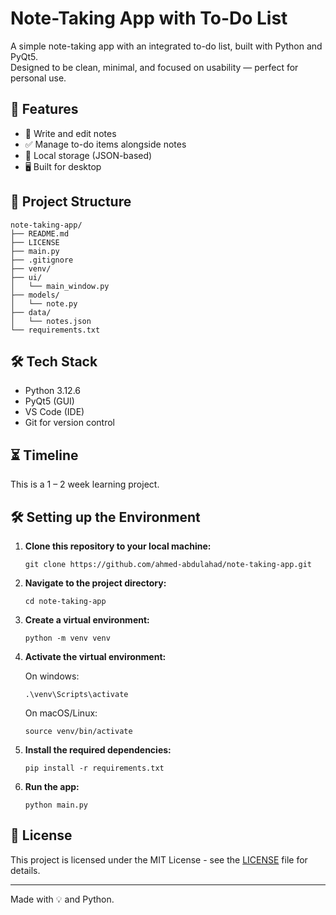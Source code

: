 # Note-Taking App with To-Do List

A simple note-taking app with an integrated to-do list, built with Python and PyQt5.  
Designed to be clean, minimal, and focused on usability — perfect for personal use.

## 🚀 Features

- 📝 Write and edit notes
- ✅ Manage to-do items alongside notes
- 💾 Local storage (JSON-based)
- 🖥️ Built for desktop

## 📁 Project Structure

```
note-taking-app/
├── README.md
├── LICENSE  
├── main.py
├── .gitignore
├── venv/
├── ui/
│   └── main_window.py
├── models/
│   └── note.py
├── data/
│   └── notes.json
└── requirements.txt
```

## 🛠️ Tech Stack

- Python 3.12.6
- PyQt5 (GUI)
- VS Code (IDE)
- Git for version control

## ⏳ Timeline

This is a 1 – 2 week learning project.

## 🛠️ Setting up the Environment

1. **Clone this repository to your local machine:**
   
   ```git clone https://github.com/ahmed-abdulahad/note-taking-app.git```

2. **Navigate to the project directory:**

   ```cd note-taking-app```

3. **Create a virtual environment:**

   ```python -m venv venv```

4. **Activate the virtual environment:**

      On windows:
  
   ```.\venv\Scripts\activate```

     On macOS/Linux:

   ```source venv/bin/activate```

5. **Install the required dependencies:**

   ```pip install -r requirements.txt```

6. **Run the app:**

    ```python main.py```

## 🔖 License

This project is licensed under the MIT License - see the [LICENSE](LICENSE) file for details.

---

Made with 💡 and Python.
